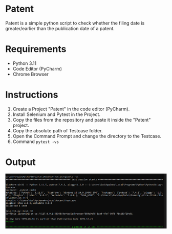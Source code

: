 # Patent
  Patent is a simple python script to check whether the filing date is greater/earlier than the publication date of a patent.

# Requirements
  - Python 3.11
  - Code Editor (PyCharm)
  - Chrome Browser

# Instructions
  1. Create a Project "Patent" in the code editor (PyCharm).
  2. Install Selenium and Pytest in the Project.
  3. Copy the files from the repository and paste it inside the "Patent" project.
  4. Copy the absolute path of Testcase folder.
  5. Open the Command Prompt and change the directory to the Testcase.
  6. Command `pytest -vs`

# Output

![Patent](./Patent.png)
